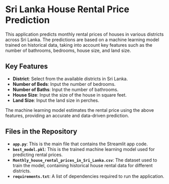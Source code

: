 # Sri Lanka House Rental Price Prediction

This application predicts monthly rental prices of houses in various districts across Sri Lanka. The predictions are based on a machine learning model trained on historical data, taking into account key features such as the number of bathrooms, bedrooms, house size, and land size.

## Key Features

- **District**: Select from the available districts in Sri Lanka.
- **Number of Beds**: Input the number of bedrooms.
- **Number of Baths**: Input the number of bathrooms.
- **House Size**: Input the size of the house in square feet.
- **Land Size**: Input the land size in perches.

The machine learning model estimates the rental price using the above features, providing an accurate and data-driven prediction.

## Files in the Repository

- **`app.py`**: This is the main file that contains the Streamlit app code.
- **`best_model.pkl`**: This is the trained machine learning model used for predicting rental prices.
- **`Monthly_house_rental_prices_in_Sri_Lanka.csv`**: The dataset used to train the model, containing historical house rental data for different districts.
- **`requirements.txt`**: A list of dependencies required to run the application.
